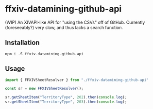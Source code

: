 # ffxiv-datamining-github-api
(WIP) An XIVAPI-like API for "using the CSVs" off of GitHub. Currently (foreseeably?) very slow, and thus lacks a search function.

## Installation
`npm i -S ffxiv-datamining-github-api`

## Usage
```js
import { FFXIVSheetResolver } from "./ffxiv-datamining-github-api"

const sr = new FFXIVSheetResolver();

sr.getSheetItem("TerritoryType", 202).then(console.log);
sr.getSheetItem("TerritoryType", 203).then(console.log);
```